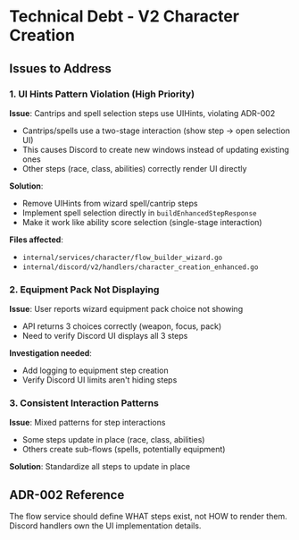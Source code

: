 # Technical Debt - V2 Character Creation

## Issues to Address

### 1. UI Hints Pattern Violation (High Priority)
**Issue**: Cantrips and spell selection steps use UIHints, violating ADR-002
- Cantrips/spells use a two-stage interaction (show step → open selection UI)
- This causes Discord to create new windows instead of updating existing ones
- Other steps (race, class, abilities) correctly render UI directly

**Solution**: 
- Remove UIHints from wizard spell/cantrip steps
- Implement spell selection directly in `buildEnhancedStepResponse`
- Make it work like ability score selection (single-stage interaction)

**Files affected**:
- `internal/services/character/flow_builder_wizard.go`
- `internal/discord/v2/handlers/character_creation_enhanced.go`

### 2. Equipment Pack Not Displaying
**Issue**: User reports wizard equipment pack choice not showing
- API returns 3 choices correctly (weapon, focus, pack)
- Need to verify Discord UI displays all 3 steps

**Investigation needed**:
- Add logging to equipment step creation
- Verify Discord UI limits aren't hiding steps

### 3. Consistent Interaction Patterns
**Issue**: Mixed patterns for step interactions
- Some steps update in place (race, class, abilities)
- Others create sub-flows (spells, potentially equipment)

**Solution**: Standardize all steps to update in place

## ADR-002 Reference
The flow service should define WHAT steps exist, not HOW to render them.
Discord handlers own the UI implementation details.